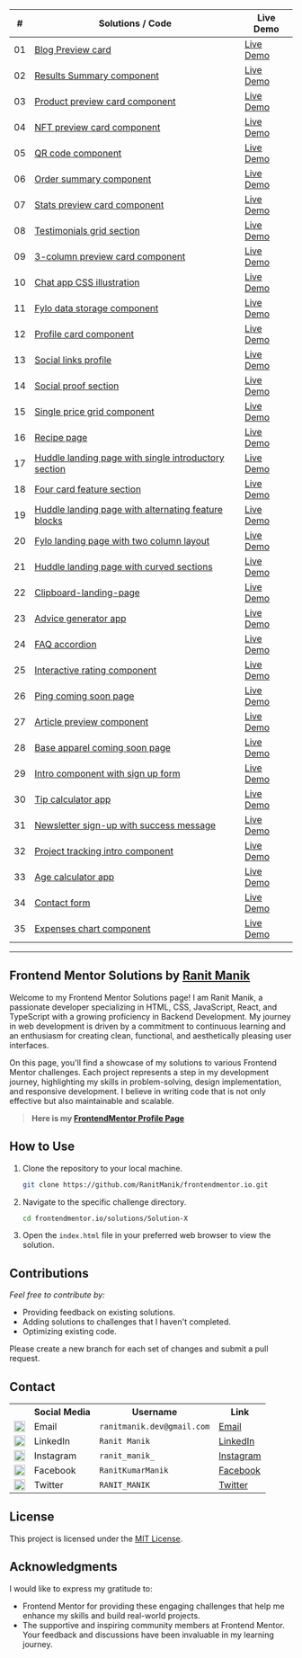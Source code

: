 <div align="center">
    <table>
        <thead>
            <tr>
                <th>#</th>
                <th>Solutions / Code</th>
                <th>Live Demo</th>
            </tr>
        </thead>
        <tbody>
            <tr>
                <td>01</td>
                <td><a href="solutions/01. blog-preview-card">Blog Preview card</a></td>
                <td><a href="https://ranitmanik.github.io/frontendmentor.io/solutions/01.%20Blog-preview-card/index.html" target="_blank">Live Demo</a></td>
            </tr>
            <tr>
                <td>02</td>
                <td><a href="solutions/02. results-summary-component">Results Summary component</a></td>
                <td><a href="https://ranitmanik.github.io/frontendmentor.io/solutions/02.%20Results-summary-component/index.html" target="_blank">Live Demo</a></td>
            </tr>
            <tr>
                <td>03</td>
                <td><a href="solutions/03. product-preview-card-component">Product preview card component</a></td>
                <td><a href="https://ranitmanik.github.io/frontendmentor.io/solutions/03.%20Product-preview-card-component/index.html" target="_blank">Live Demo</a></td>
            </tr>
            <tr>
                <td>04</td>
                <td><a href="solutions/04.%20nft-preview-card-component">NFT preview card component</a></td>
                <td><a href="https://ranitmanik.github.io/frontendmentor.io/solutions/04.%20nft-preview-card-component/index.html" target="_blank">Live Demo</a></td>
            </tr>
            <tr>
                <td>05</td>
                <td><a href="solutions/05. qr code component">QR code component</a></td>
                <td><a href="https://ranitmanik.github.io/frontendmentor.io/solutions/05.%20QR%20code%20component/index.html" target="_blank">Live Demo</a></td>
            </tr>
            <tr>
                <td>06</td>
                <td><a href="solutions/06. order-summary-component">Order summary component</a></td>
                <td><a href="https://ranitmanik.github.io/frontendmentor.io/solutions/06.%20Order-summary-component/index.html" target="_blank">Live Demo</a></td>
            </tr>
            <tr>
                <td>07</td>
                <td><a href="solutions/07.%20stats-preview-card-component">Stats preview card component</a></td>
                <td><a href="https://ranitmanik.github.io/frontendmentor.io/solutions/07.%20stats-preview-card-component/index.html" target="_blank">Live Demo</a></td>
            </tr>
            <tr>
                <td>08</td>
                <td><a href="solutions/08.%20testimonials-grid-section">Testimonials grid section</a></td>
                <td><a href="https://ranitmanik.github.io/frontendmentor.io/solutions/08.%20testimonials-grid-section/index.html" target="_blank">Live Demo</a></td>
            </tr>
            <tr>
                <td>09</td>
                <td><a href="solutions/09.%203-column-preview-card-component">3-column preview card component</a></td>
                <td><a href="https://ranitmanik.github.io/frontendmentor.io/solutions/09.%203-column-preview-card-component/index.html" target="_blank">Live Demo</a></td>
            </tr>
            <tr>
                <td>10</td>
                <td><a href="solutions/10.%20chat-app-css-illustration">Chat app CSS illustration</a></td>
                <td><a href="https://ranitmanik.github.io/frontendmentor.io/solutions/10.%20chat-app-css-illustration/index.html" target="_blank">Live Demo</a></td>
            </tr>
            <tr>
                <td>11</td>
                <td><a href="solutions/11.%20fylo-data-storage-component">Fylo data storage component</a></td>
                <td><a href="https://ranitmanik.github.io/frontendmentor.io/solutions/11.%20fylo-data-storage-component/index.html" target="_blank">Live Demo</a></td>
            </tr>
            <tr>
                <td>12</td>
                <td><a href="solutions/12.%20profile-card-component">Profile card component</a></td>
                <td><a href="https://ranitmanik.github.io/frontendmentor.io/solutions/12.%20profile-card-component/index.html" target="_blank">Live Demo</a></td>
            </tr>
            <tr>
                <td>13</td>
                <td><a href="solutions/13.%20social-links-profile">Social links profile</a></td>
                <td><a href="https://ranitmanik.github.io/frontendmentor.io/solutions/13.%20social-links-profile/index.html" target="_blank">Live Demo</a></td>
            </tr>
            <tr>
                <td>14</td>
                <td><a href="solutions/14.%20social-proof-section">Social proof section</a></td>
                <td><a href="https://ranitmanik.github.io/frontendmentor.io/solutions/14.%20social-proof-section/index.html" target="_blank">Live Demo</a></td>
            </tr>
            <tr>
                <td>15</td>
                <td><a href="solutions/15.%20single-price-grid-component">Single price grid component</a></td>
                <td><a href="https://ranitmanik.github.io/frontendmentor.io/solutions/15.%20single-price-grid-component/index.html" target="_blank">Live Demo</a></td>
            </tr>
            <tr>
                <td>16</td>
                <td><a href="solutions/16.%20recipe-page">Recipe page</a></td>
                <td><a href="https://ranitmanik.github.io/frontendmentor.io/solutions/16.%20recipe-page/index.html" target="_blank">Live Demo</a></td>
            </tr>
            <tr>
                <td>17</td>
                <td><a href="solutions/17.%20huddle-landing-page-with-single-introductory-section">Huddle landing page with single introductory section</a></td>
                <td><a href="https://ranitmanik.github.io/frontendmentor.io/solutions/17.%20huddle-landing-page-with-single-introductory-section/index.html" target="_blank">Live Demo</a></td>
            </tr>
            <tr>
                <td>18</td>
                <td><a href="solutions/18.%20four-card-feature-section">Four card feature section</a></td>
                <td><a href="https://ranitmanik.github.io/frontendmentor.io/solutions/18.%20four-card-feature-section/index.html" target="_blank">Live Demo</a></td>
            </tr>
            <tr>
                <td>19</td>
                <td><a href="solutions/19.%20huddle-landing-page-with-alternating-feature-blocks">Huddle landing page with alternating feature blocks</a></td>
                <td><a href="https://ranitmanik.github.io/frontendmentor.io/solutions/19.%20huddle-landing-page-with-alternating-feature-blocks/index.html" target="_blank">Live Demo</a></td>
            </tr>
            <tr>
                <td>20</td>
                <td><a href="solutions/20.%20fylo-landing-page-with-two-column-layout">Fylo landing page with two column layout</a></td>
                <td><a href="https://ranitmanik.github.io/frontendmentor.io/solutions/20.%20fylo-landing-page-with-two-column-layout/index.html" target="_blank">Live Demo</a></td>
            </tr>
            <tr>
                <td>21</td>
                <td><a href="solutions/21.%20huddle-landing-page-with-curved-sections">Huddle landing page with curved sections</a></td>
                <td><a href="https://ranitmanik.github.io/frontendmentor.io/solutions/21.%20huddle-landing-page-with-curved-sections/index.html" target="_blank">Live Demo</a></td>
            </tr>
            <tr>
                <td>22</td>
                <td><a href="solutions/22.%20clipboard-landing-page">Clipboard-landing-page</a></td>
                <td><a href="https://ranitmanik.github.io/frontendmentor.io/solutions/22.%20clipboard-landing-page/index.html" target="_blank">Live Demo</a></td>
            </tr>
            <tr>
                <td>23</td>
                <td><a href="solutions/23.%20advice-generator-app">Advice generator app</a></td>
                <td><a href="https://ranitmanik.github.io/frontendmentor.io/solutions/23.%20advice-generator-app/index.html" target="_blank">Live Demo</a></td>
            </tr>
            <tr>
                <td>24</td>
                <td><a href="solutions/24.%20faq-accordion">FAQ accordion</a></td>
                <td><a href="https://ranitmanik.github.io/frontendmentor.io/solutions/24.%20faq-accordion/index.html" target="_blank">Live Demo</a></td>
            </tr>
            <tr>
                <td>25</td>
                <td><a href="solutions/25.%20interactive-rating-component">Interactive rating component</a></td>
                <td><a href="https://ranitmanik.github.io/frontendmentor.io/solutions/25.%20interactive-rating-component/index.html" target="_blank">Live Demo</a></td>
            </tr>
            <tr>
                <td>26</td>
                <td><a href="solutions/26.%20ping-coming-soon-page">Ping coming soon page</a></td>
                <td><a href="https://ranitmanik.github.io/frontendmentor.io/solutions/26.%20ping-coming-soon-page/index.html" target="_blank">Live Demo</a></td>
            </tr>
            <tr>
                <td>27</td>
                <td><a href="solutions/27.%20article-preview-component">Article preview component</a></td>
                <td><a href="https://ranitmanik.github.io/frontendmentor.io/solutions/27.%20article-preview-component/index.html" target="_blank">Live Demo</a></td>
            </tr>
            <tr>
                <td>28</td>
                <td><a href="solutions/28.%20base-apparel-coming-soon">Base apparel coming soon page</a></td>
                <td><a href="https://ranitmanik.github.io/frontendmentor.io/solutions/28.%20base-apparel-coming-soon/index.html" target="_blank">Live Demo</a></td>
            </tr>
            <tr>
                <td>29</td>
                <td><a href="solutions/29.%20intro-component-with-signup-form">Intro component with sign up form</a></td>
                <td><a href="https://ranitmanik.github.io/frontendmentor.io/solutions/29.%20faq-accordion-card/index.html" target="_blank">Live Demo</a></td>
            </tr>
            <tr>
                <td>30</td>
                <td><a href="solutions/30.%20tip-calculator-app">Tip calculator app</a></td>
                <td><a href="https://ranitmanik.github.io/frontendmentor.io/solutions/30.%20tip-calculator-app/index.html" target="_blank">Live Demo</a></td>
            </tr>
            <tr>
                <td>31</td>
                <td><a href="solutions/31.%20newsletter-sign-up-with-success-message">Newsletter sign-up with success message</a></td>
                <td><a href="https://ranitmanik.github.io/frontendmentor.io/solutions/31.%20newsletter-sign-up-with-success-message/index.html" target="_blank">Live Demo</a></td>
            </tr>
            <tr>
                <td>32</td>
                <td><a href="solutions/32.%20project-tracking-intro-component">Project tracking intro component</a></td>
                <td><a href="https://ranitmanik.github.io/frontendmentor.io/solutions/32.%20project-tracking-intro-component/index.html" target="_blank">Live Demo</a></td>
            </tr>
            <tr>
                <td>33</td>
                <td><a href="solutions/33.%20age-calculator-app">Age calculator app</a></td>
                <td><a href="https://ranitmanik.github.io/frontendmentor.io/solutions/33.%20age-calculator-app/index.html" target="_blank">Live Demo</a></td>
            </tr>
            <tr>
                <td>34</td>
                <td><a href="solutions/34.%20contact-form">Contact form</a></td>
                <td><a href="https://ranitmanik.github.io/frontendmentor.io/solutions/34.%20contact-form/index.html" target="_blank">Live Demo</a></td>
            </tr>
            <tr>
                <td>35</td>
                <td><a href="solutions/35.%20expenses-chart-component">Expenses chart component</a></td>
                <td><a href="https://ranitmanik.github.io/frontendmentor.io/solutions/35.%20expenses-chart-component/index.html" target="_blank">Live Demo</a></td>
            </tr>
        </tbody>
    </table>
</div>

<hr>

## Frontend Mentor Solutions by [Ranit Manik](https://www.frontendmentor.io/profile/RanitManik)

Welcome to my Frontend Mentor Solutions page! I am Ranit Manik, a passionate developer specializing in HTML, CSS, JavaScript, React, and TypeScript with a growing proficiency in Backend Development. My journey in web development is driven by a commitment to continuous learning and an enthusiasm for creating clean, functional, and aesthetically pleasing user interfaces.

On this page, you'll find a showcase of my solutions to various Frontend Mentor challenges. Each project represents a step in my development journey, highlighting my skills in problem-solving, design implementation, and responsive development. I believe in writing code that is not only effective but also maintainable and scalable.

> **Here is my [FrontendMentor Profile Page](https://www.frontendmentor.io/profile/RanitManik)**

## How to Use

1. Clone the repository to your local machine.
   ```bash
   git clone https://github.com/RanitManik/frontendmentor.io.git
   ```

2. Navigate to the specific challenge directory.
   ```bash
   cd frontendmentor.io/solutions/Solution-X
   ```

3. Open the `index.html` file in your preferred web browser to view the solution.

## Contributions

_Feel free to contribute by:_

- Providing feedback on existing solutions.
- Adding solutions to challenges that I haven't completed.
- Optimizing existing code.

Please create a new branch for each set of changes and submit a pull request.

## Contact

<table>
  <tr>
    <th></th>
    <th>Social Media</th>
    <th>Username</th>
    <th>Link</th>
  </tr>
  <tr>
    <td><img src="https://cdn4.iconfinder.com/data/icons/social-media-logos-6/512/112-gmail_email_mail-512.png" width="20" /></td>
    <td>Email</td>
    <td><code>ranitmanik.dev@gmail.com</code></td>
    <td><a href="mailto:ranitmanik.dev@gmail.com" target="_blank">Email</a></td>
  </tr>
  <tr>
    <td><img src="https://upload.wikimedia.org/wikipedia/commons/thumb/c/ca/LinkedIn_logo_initials.png/480px-LinkedIn_logo_initials.png" width="20" /></td>
    <td>LinkedIn</td>
    <td><code>Ranit Manik</code></td>
    <td><a href="https://www.linkedin.com/in/ranit-manik/" target="_blank">LinkedIn</a></td>
  </tr>
  <tr>
    <td><img src="https://upload.wikimedia.org/wikipedia/commons/thumb/a/a5/Instagram_icon.png/600px-Instagram_icon.png" width="20" /></td>
    <td>Instagram</td>
    <td><code>ranit_manik_</code></td>
    <td><a href="https://www.instagram.com/ranit_manik_/" target="_blank">Instagram</a></td>
  </tr>
  <tr>
    <td><img src="https://upload.wikimedia.org/wikipedia/commons/6/6c/Facebook_Logo_2023.png" width="20" /></td>
    <td>Facebook</td>
    <td><code>RanitKumarManik</code></td>
    <td><a href="https://www.facebook.com/RanitKumarManik/" target="_blank">Facebook</a></td>
  </tr>
  <tr>
    <td><img src="https://upload.wikimedia.org/wikipedia/commons/thumb/6/6f/Logo_of_Twitter.svg/512px-Logo_of_Twitter.svg.png" width="20" /></td>
    <td>Twitter</td>
    <td><code>RANIT_MANIK</code></td>
    <td><a href="https://twitter.com/RANIT_MANIK" target="_blank">Twitter</a></td>
  </tr>
</table>

## License

This project is licensed under the [MIT License](LICENSE).

## Acknowledgments

I would like to express my gratitude to:

- Frontend Mentor for providing these engaging challenges that help me enhance my skills and build real-world projects.
- The supportive and inspiring community members at Frontend Mentor. Your feedback and discussions have been invaluable
  in my learning journey.
